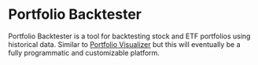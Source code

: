 # Portfolio Backtester

Portfolio Backtester is a tool for backtesting stock and ETF portfolios using historical data. Similar to [Portfolio Visualizer](https://www.portfoliovisualizer.com/) but this will eventually be a fully programmatic and customizable platform.
